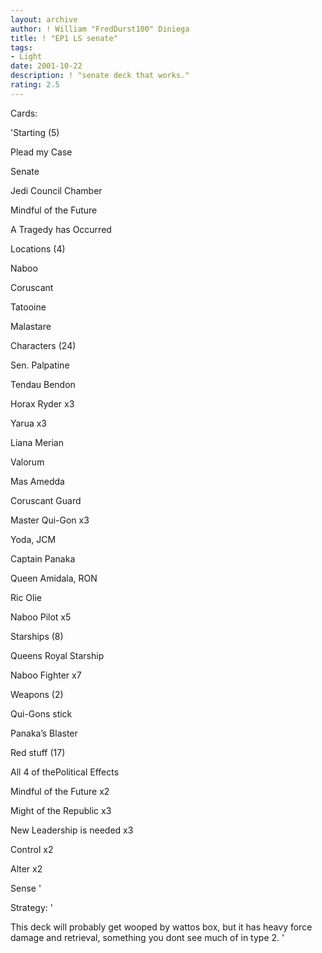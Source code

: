 ```yaml
---
layout: archive
author: ! William "FredDurst100" Diniega
title: ! "EP1 LS senate"
tags:
- Light
date: 2001-10-22
description: ! "senate deck that works."
rating: 2.5
---
```

Cards: 

'Starting (5) 

Plead my Case 

Senate 

Jedi Council Chamber 

Mindful of the Future 

A Tragedy has Occurred 


Locations (4) 

Naboo 

Coruscant 

Tatooine 

Malastare 


Characters (24) 

Sen. Palpatine 

Tendau Bendon 

Horax Ryder x3 

Yarua x3 

Liana Merian 

Valorum 

Mas Amedda 

Coruscant Guard 

Master Qui-Gon x3 

Yoda, JCM 

Captain Panaka 

Queen Amidala, RON 

Ric Olie 

Naboo Pilot x5 


Starships (8) 

Queens Royal Starship 

Naboo Fighter x7 


Weapons (2) 

Qui-Gons stick 

Panaka&#8217;s Blaster 


Red stuff (17) 

All 4 of thePolitical Effects 

Mindful of the Future x2 

Might of the Republic x3 

New Leadership is needed x3 

Control x2 

Alter x2 

Sense  '

Strategy: '

This deck will probably get wooped by wattos box, but it has heavy force damage and retrieval, something you dont see much of in type 2. '